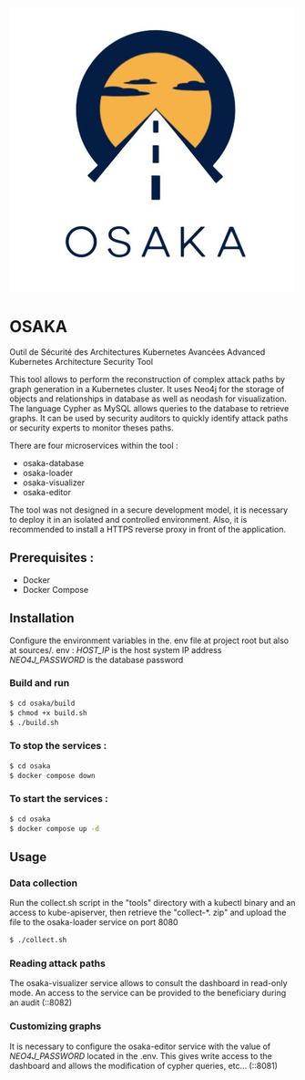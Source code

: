 ![OSAKA](./logo.jpeg)

# OSAKA
Outil de Sécurité des Architectures Kubernetes Avancées
Advanced Kubernetes Architecture Security Tool

This tool allows to perform the reconstruction of complex attack paths by graph generation in a Kubernetes cluster. It uses Neo4j for the
storage of objects and relationships in database as well as neodash for visualization. The language Cypher
as MySQL allows queries to the database to retrieve graphs.
It can be used by security auditors to quickly identify attack paths  or security experts to monitor theses paths.

There are four microservices within the tool :
- osaka-database
- osaka-loader
- osaka-visualizer
- osaka-editor

The tool was not designed in a secure development model, it is necessary to deploy it in an isolated and controlled environment. Also, it is recommended to install a HTTPS reverse proxy in front of the application.

## Prerequisites :
- Docker
- Docker Compose

## Installation
Configure the environment variables in the. env file at project root but also at sources/. env :
*HOST_IP* is the host system IP address
*NEO4J_PASSWORD* is the database password

### Build and run
```sh
$ cd osaka/build
$ chmod +x build.sh
$ ./build.sh
```
### To stop the services :
```sh
$ cd osaka
$ docker compose down
```
### To start the services :
```sh
$ cd osaka
$ docker compose up -d
```

## Usage 
### Data collection
Run the collect.sh script in the "tools" directory with a kubectl binary and an access to kube-apiserver, then retrieve the "collect-*. zip" and upload the file to the osaka-loader service on port 8080
```sh
$ ./collect.sh 
```
### Reading attack paths
The osaka-visualizer service allows to consult the dashboard in read-only mode. An access to the service can be provided to the beneficiary during an audit (::8082) 

### Customizing graphs
It is necessary to configure the osaka-editor service with the value of *NEO4J_PASSWORD* located in the .env. This gives write access to the dashboard and allows the modification of cypher queries, etc... (::8081)
